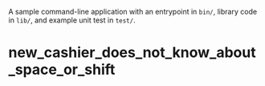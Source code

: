 A sample command-line application with an entrypoint in `bin/`, library code
in `lib/`, and example unit test in `test/`.
# new_cashier_does_not_know_about_space_or_shift
